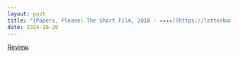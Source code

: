 ```yaml
---
layout: post
title: "[Papers, Please: The Short Film, 2018 - ★★★★](https://letterboxd.com/pavlesap/film/papers-please-the-short-film/)"
date: 2024-10-20
---
```


[Review](https://letterboxd.com/pavlesap/film/papers-please-the-short-film/).
